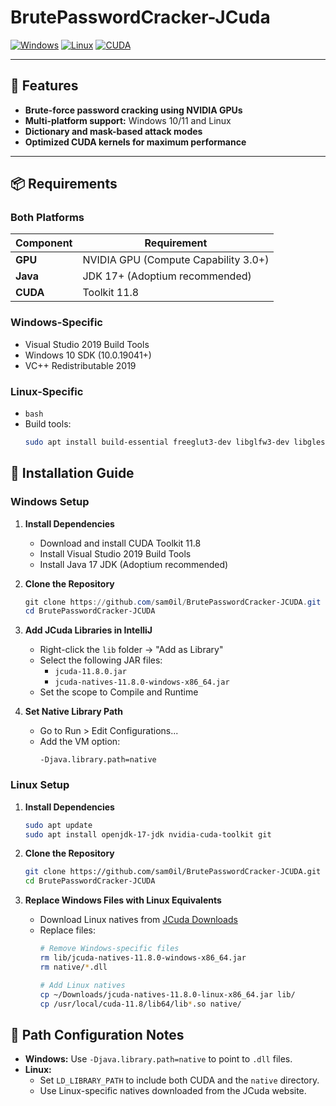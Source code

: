 # BrutePasswordCracker-JCuda

[![Windows](https://img.shields.io/badge/Windows-10%2F11-blue?logo=windows)](https://www.microsoft.com/windows/)
[![Linux](https://img.shields.io/badge/Linux-Ubuntu%2022.04-orange?logo=linux)](https://ubuntu.com/)
[![CUDA](https://img.shields.io/badge/CUDA-11.8-green?logo=nvidia)](https://developer.nvidia.com/cuda-toolkit)

---

## 🌟 Features
- **Brute-force password cracking using NVIDIA GPUs**  
- **Multi-platform support:** Windows 10/11 and Linux
- **Dictionary and mask-based attack modes**  
- **Optimized CUDA kernels for maximum performance**  

---

## 📦 Requirements

### Both Platforms
| Component | Requirement |
|-----------|-------------|
| **GPU**   | NVIDIA GPU (Compute Capability 3.0+) |
| **Java**  | JDK 17+ (Adoptium recommended) |
| **CUDA**  | Toolkit 11.8 |

### Windows-Specific
- Visual Studio 2019 Build Tools  
- Windows 10 SDK (10.0.19041+)  
- VC++ Redistributable 2019  

### Linux-Specific
- `bash`  
- Build tools:  
  ```bash
  sudo apt install build-essential freeglut3-dev libglfw3-dev libgles2-mesa-dev
  ```

## 🚀 Installation Guide

### Windows Setup
1. **Install Dependencies**  
   - Download and install CUDA Toolkit 11.8  
   - Install Visual Studio 2019 Build Tools  
   - Install Java 17 JDK (Adoptium recommended)  

2. **Clone the Repository**  
   ```powershell
   git clone https://github.com/sam0il/BrutePasswordCracker-JCUDA.git
   cd BrutePasswordCracker-JCUDA
   ```

3. **Add JCuda Libraries in IntelliJ**  
   - Right-click the `lib` folder → "Add as Library"  
   - Select the following JAR files:  
     - `jcuda-11.8.0.jar`  
     - `jcuda-natives-11.8.0-windows-x86_64.jar`  
   - Set the scope to Compile and Runtime  

4. **Set Native Library Path**  
   - Go to Run > Edit Configurations...  
   - Add the VM option:  
     ```
     -Djava.library.path=native
     ```

### Linux Setup
1. **Install Dependencies**  
   ```bash
   sudo apt update
   sudo apt install openjdk-17-jdk nvidia-cuda-toolkit git
   ```

2. **Clone the Repository**  
   ```bash
   git clone https://github.com/sam0il/BrutePasswordCracker-JCUDA.git
   cd BrutePasswordCracker-JCUDA
   ```

3. **Replace Windows Files with Linux Equivalents**  
   - Download Linux natives from [JCuda Downloads](http://www.jcuda.org/downloads/downloads.html)  
   - Replace files:  
     ```bash
     # Remove Windows-specific files
     rm lib/jcuda-natives-11.8.0-windows-x86_64.jar
     rm native/*.dll

     # Add Linux natives
     cp ~/Downloads/jcuda-natives-11.8.0-linux-x86_64.jar lib/
     cp /usr/local/cuda-11.8/lib64/lib*.so native/
     ```

## 🔧 Path Configuration Notes
- **Windows:** Use `-Djava.library.path=native` to point to `.dll` files.  
- **Linux:**  
  - Set `LD_LIBRARY_PATH` to include both CUDA and the `native` directory.  
  - Use Linux-specific natives downloaded from the JCuda website.
